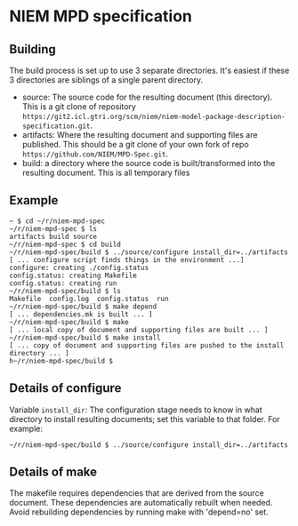 
# NIEM MPD specification

## Building

The build process is set up to use 3 separate directories. It's easiest if these 3 directories are siblings of a single parent directory.

- source: The source code for the resulting document (this directory). This is a git clone of repository `https://git2.icl.gtri.org/scm/niem/niem-model-package-description-specification.git`.
- artifacts: Where the resulting document and supporting files are published. This should be a git clone of your own fork of repo `https://github.com/NIEM/MPD-Spec.git`.
- build: a directory where the source code is built/transformed into the resulting document. This is all temporary files

## Example

```
~ $ cd ~/r/niem-mpd-spec
~/r/niem-mpd-spec $ ls
artifacts build source
~/r/niem-mpd-spec $ cd build
~/r/niem-mpd-spec/build $ ../source/configure install_dir=../artifacts
[ ... configure script finds things in the environment ...]
configure: creating ./config.status
config.status: creating Makefile
config.status: creating run
~/r/niem-mpd-spec/build $ ls
Makefile  config.log  config.status  run
~/r/niem-mpd-spec/build $ make depend
[ ... dependencies.mk is built ... ]
~/r/niem-mpd-spec/build $ make
[ ... local copy of document and supporting files are built ... ]
~/r/niem-mpd-spec/build $ make install
[ ... copy of document and supporting files are pushed to the install directory ... ]
h~/r/niem-mpd-spec/build $ 
```

## Details of configure

Variable `install_dir`: The configuration stage needs to know in what directory to install resulting documents; set this variable to that folder. For example:

`~/r/niem-mpd-spec/build $ ../source/configure install_dir=../artifacts`

## Details of make

The makefile requires dependencies that are derived from the source document. These dependencies are automatically rebuilt when needed. Avoid rebuilding dependencies by running make with 'depend=no' set.




